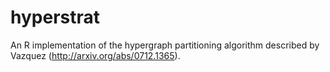 hyperstrat
==========

An R implementation of the hypergraph partitioning algorithm described by Vazquez (http://arxiv.org/abs/0712.1365).
